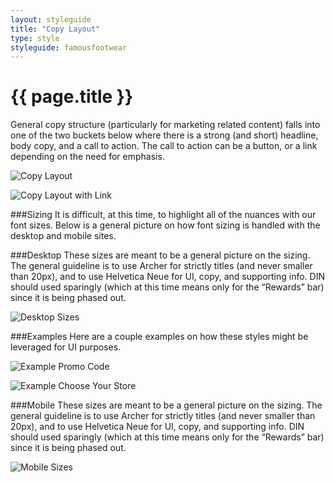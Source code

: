 ```yaml
---
layout: styleguide
title: "Copy Layout"
type: style
styleguide: famousfootwear
---
```


# {{ page.title }}
General copy structure (particularly for marketing related content) falls into one of the two buckets below where there is a strong (and short) headline, body copy, and a call to action. The call to action can be a button, or a link depending on the need for emphasis.

![Copy Layout](../../../assets/famousfootwear/images/style-copylayout-01.png "Copy Layout")

![Copy Layout with Link](../../../assets/famousfootwear/images/style-copylayout-02.png "Copy Layout with Link")

###Sizing
It is difficult, at this time, to highlight all of the nuances with our font sizes. Below is a general picture on how font sizing is handled with the desktop and mobile sites.

###Desktop
These sizes are meant to be a general picture on the sizing. The general guideline is to use Archer for strictly titles (and never smaller than 20px), and to use Helvetica Neue for UI, copy, and supporting info. DIN should used sparingly (which at this time means only for the “Rewards” bar) since it is being phased out.

![Desktop Sizes](../../../assets/famousfootwear/images/style-copylayout-sizes-desktop.png "Desktop Sizes")

###Examples
Here are a couple examples on how these styles might be leveraged for UI purposes.

![Example Promo Code](../../../assets/famousfootwear/images/style-copylayout-promo-code.png "Example Promo Code")

![Example Choose Your Store](../../../assets/famousfootwear/images/style-copylayout-dropdown-choose-store.png "Example Choose Your Store")

###Mobile
These sizes are meant to be a general picture on the sizing. The general guideline is to use Archer for strictly titles (and never smaller than 20px), and to use Helvetica Neue for UI, copy, and supporting info. DIN should used sparingly (which at this time means only for the “Rewards” bar) since it is being phased out.

![Mobile Sizes](../../../assets/famousfootwear/images/style-copylayout-sizes-mobile.png "Mobile Sizes")



